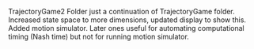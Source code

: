 TrajectoryGame2 Folder just a continuation of TrajectoryGame folder.
Increased state space to more dimensions, updated display to show this. Added motion simulator. Later ones useful for automating computational timing (Nash time) but not for running motion simulator.
